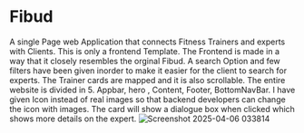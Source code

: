 # Fibud
A single Page web Application that connects Fitness Trainers and experts with Clients. This is only a frontend Template. The Frontend is made in a way that it closely resembles the orginal Fibud. A search Option and few filters have been given inorder to make it easier for the client to search for experts. The Trainer cards are mapped and it is also scrollable. The entire website is divided in 5. Appbar, hero , Content, Footer, BottomNavBar. I have given Icon instead of real images so that backend developers can change the icon with images. The card will show a dialogue box when clicked which shows more details on the expert. 
![Screenshot 2025-04-06 033814](https://github.com/user-attachments/assets/ad6d519a-1e84-413a-a844-83e62ded0f9b)
